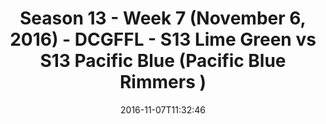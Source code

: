 ---
title: Season 13 - Week 7 (November 6, 2016) - DCGFFL - S13 Lime Green vs S13 Pacific
  Blue (Pacific Blue Rimmers )
teams-score:
- team: _teams/s13-lime.md
  score:
- team: _teams/s13-pacific-blue.md
  score: 26
mvp: N. Bonard (Lime); C. Gillyard (Pacific)
game-ball: D. Halunen (Lime); F. Cheng (Pacific)
season: 13
week: 7
date: '2016-11-07T11:32:46'
pageid: season-13-week-7-november-6-2016-4818-vs-4823
---